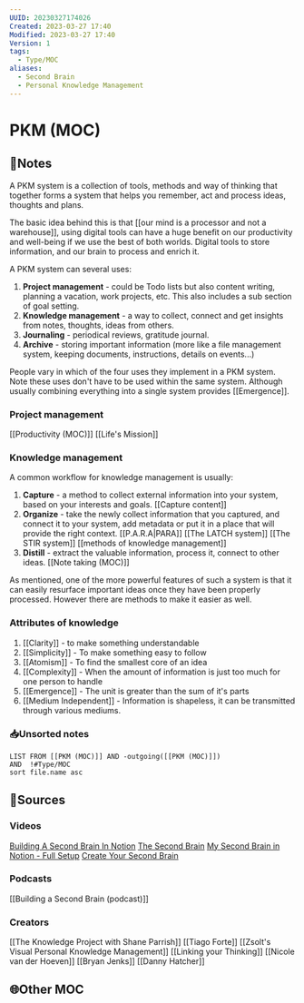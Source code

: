 ```yaml
---
UUID: 20230327174026
Created: 2023-03-27 17:40
Modified: 2023-03-27 17:40
Version: 1
tags:
  - Type/MOC
aliases:
  - Second Brain
  - Personal Knowledge Management
---
```


# PKM (MOC)

## 📓Notes

A PKM system is a collection of tools, methods and way of thinking that together forms a system that helps you remember, act and process ideas, thoughts and plans.

The basic idea behind this is that [[our mind is a processor and not a warehouse]], using digital tools can have a huge benefit on our productivity and well-being if we use the best of both worlds. Digital tools to store information, and our brain to process and enrich it.

A PKM system can several uses:
1. **Project management** - could be Todo lists but also content writing, planning a vacation, work projects, etc. This also includes a sub section of goal setting.
2. **Knowledge management** - a way to collect, connect and get insights from notes, thoughts, ideas from others.
3. **Journaling** - periodical reviews, gratitude journal.
4. **Archive** - storing important information (more like a file management system, keeping documents, instructions, details on events...)

People vary in which of the four uses they implement in a PKM system. Note these uses don't have to be used within the same system. Although usually combining everything into a single system provides [[Emergence]].

### Project management
[[Productivity (MOC)]] [[Life's Mission]]

### Knowledge management
A common workflow for knowledge management is usually:
1. **Capture** - a method to collect external information into your system, based on your interests and goals. [[Capture content]]
2. **Organize** - take the newly collect information that you captured, and connect it to your system, add metadata or put it in a place that will provide the right context. [[P.A.R.A|PARA]] [[The LATCH system]] [[The STIR system]] [[methods of knowledge management]]
3. **Distill** - extract the valuable information, process it, connect to other ideas. [[Note taking (MOC)]]

As mentioned, one of the more powerful features of such a system is that it can easily resurface important ideas once they have been properly processed. However there are methods to make it easier as well. 

### Attributes of knowledge
1. [[Clarity]] - to make something understandable
2. [[Simplicity]] - To make something easy to follow
3. [[Atomism]] - To find the smallest core of an idea
4. [[Complexity]] - When the amount of information is just too much for one person to handle
5. [[Emergence]] - The unit is greater than the sum of it's parts
6. [[Medium Independent]] - Information is shapeless, it can be transmitted through various mediums. 

### 📥Unsorted notes
```dataview
LIST FROM [[PKM (MOC)]] AND -outgoing([[PKM (MOC)]])
AND  !#Type/MOC 
sort file.name asc
```

## 📧Sources

### Videos
[Building A Second Brain In Notion](https://www.youtube.com/watch?v=9oJb8R4hd2w&list=WL&index=6) 
[The Second Brain](https://www.youtube.com/watch?v=OP3dA2GcAh8) 
[My Second Brain in Notion - Full Setup](https://www.youtube.com/watch?v=4bxpsvcW2mc&t=505s) 
[Create Your Second Brain](https://www.youtube.com/watch?v=5zhCd04a-4w)


### Podcasts
[[Building a Second Brain (podcast)]]

### Creators
[[The Knowledge Project with Shane Parrish]]
[[Tiago Forte]]
[[Zsolt's Visual Personal Knowledge Management]]
[[Linking your Thinking]]
[[Nicole van der Hoeven]]
[[Bryan Jenks]]
[[Danny Hatcher]]

## 🌐Other MOC

